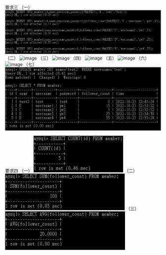 要求三
（一）
![image](https://github.com/yslsy/test/blob/main/week-5/image/1.png)
（二）
![image](https://github.com/yslsy/test/blob/main/week-5/image/２.png)
（三）
![image](https://github.com/yslsy/test/blob/main/week-5/image/３.png)
（四）
![image](https://github.com/yslsy/test/blob/main/week-5/image/４.png)
（五）
![image](https://github.com/yslsy/test/blob/main/week-5/image/５.png)
（六）
![image](https://github.com/yslsy/test/blob/main/week-5/image/６.png)
（七）
![image](https://github.com/yslsy/test/blob/main/week-5/image/7.png)

要求四
（一）
![image](https://github.com/yslsy/test/blob/main/week-5/image/8.png)
（二）
![image](https://github.com/yslsy/test/blob/main/week-5/image/9.png)
（三）
![image](https://github.com/yslsy/test/blob/main/week-5/image/10.png)
